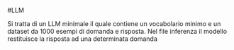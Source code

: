 #LLM

Si tratta di un LLM minimale il quale contiene un vocabolario minimo e un dataset da 1000 esempi di domanda e risposta. Nel file inferenza il modello restituisce la risposta ad una determinata domanda
